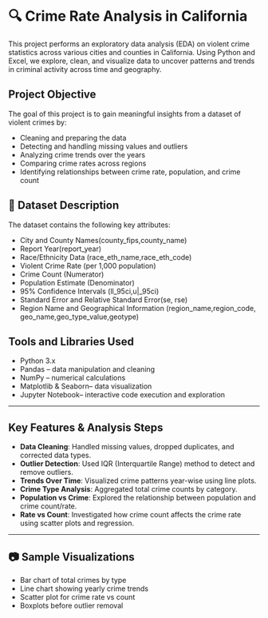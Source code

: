 # 🔍 Crime Rate Analysis in California

This project performs an exploratory data analysis (EDA) on violent crime statistics across various cities and counties in California. Using Python and Excel, we explore, clean, and visualize data to uncover patterns and trends in criminal activity across time and geography.

##  Project Objective

The goal of this project is to gain meaningful insights from a dataset of violent crimes by:
- Cleaning and preparing the data
- Detecting and handling missing values and outliers
- Analyzing crime trends over the years
- Comparing crime rates across regions
- Identifying relationships between crime rate, population, and crime count


## 📂 Dataset Description

The dataset contains the following key attributes:
- City and County Names(county_fips,county_name)
- Report Year(report_year)
- Race/Ethnicity Data (race_eth_name,race_eth_code)
- Violent Crime Rate (per 1,000 population)
- Crime Count (Numerator)
- Population Estimate (Denominator)
- 95% Confidence Intervals (ll_95ci,u|_95ci)
- Standard Error and Relative Standard Error(se, rse)
- Region Name and Geographical Information (region_name,region_code, geo_name,geo_type_value,geotype)



##  Tools and Libraries Used

- Python 3.x
- Pandas – data manipulation and cleaning
- NumPy – numerical calculations
- Matplotlib & Seaborn– data visualization
- Jupyter Notebook– interactive code execution and exploration

---

## Key Features & Analysis Steps

-  **Data Cleaning**: Handled missing values, dropped duplicates, and corrected data types.
- **Outlier Detection**: Used IQR (Interquartile Range) method to detect and remove outliers.
-  **Trends Over Time**: Visualized crime patterns year-wise using line plots.
-  **Crime Type Analysis**: Aggregated total crime counts by category.
-  **Population vs Crime**: Explored the relationship between population and crime count/rate.
-  **Rate vs Count**: Investigated how crime count affects the crime rate using scatter plots and regression.

---

## 📷 Sample Visualizations

- Bar chart of total crimes by type
- Line chart showing yearly crime trends
- Scatter plot for crime rate vs count
- Boxplots before outlier removal


